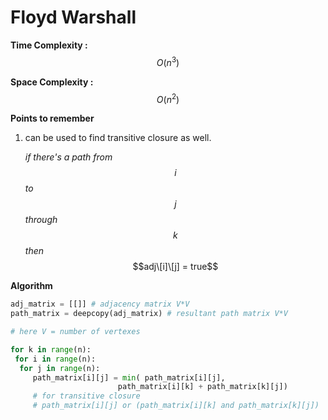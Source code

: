 # Floyd Warshall

**Time Complexity :** $$O(n^3)$$

**Space Complexity :** $$O(n^2)$$

**Points to remember**

1.  can be used to find transitive closure as well.

    _if there's a path from_ $$i$$ _to_ $$j$$ _through_ $$k$$ _then_ $$adj\[i]\[j] = true$$

**Algorithm**

```python
adj_matrix = [[]] # adjacency matrix V*V
path_matrix = deepcopy(adj_matrix) # resultant path matrix V*V

# here V = number of vertexes

for k in range(n):
 for i in range(n):
  for j in range(n):
     path_matrix[i][j] = min( path_matrix[i][j], 
                        path_matrix[i][k] + path_matrix[k][j])
     # for transitive closure
     # path_matrix[i][j] or (path_matrix[i][k] and path_matrix[k][j]) 
```
